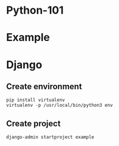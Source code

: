 # Python-101

# Example

# Django
## Create environment
```
pip install virtualenv
virtualenv -p /usr/local/bin/python3 env
```

## Create project
```
django-admin startproject example
```